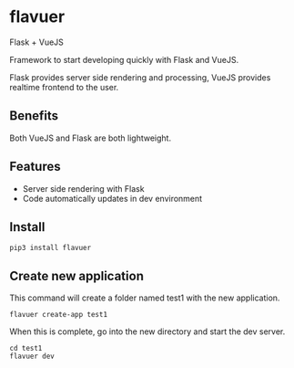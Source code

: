 # flavuer
Flask + VueJS

Framework to start developing quickly with Flask and VueJS.

Flask provides server side rendering and processing, VueJS provides realtime
frontend to the user.

## Benefits

Both VueJS and Flask are both lightweight.

## Features

- Server side rendering with Flask
- Code automatically updates in dev environment

## Install

```
pip3 install flavuer
```

## Create new application

This command will create a folder named test1 with the new application.
```
flavuer create-app test1
```

When this is complete, go into the new directory and start the dev server.
```
cd test1
flavuer dev
```
